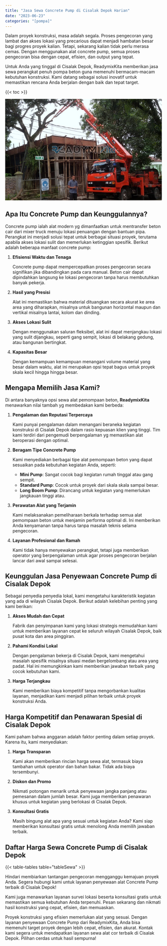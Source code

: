 ```yaml
---
title: "Jasa Sewa Concrete Pump di Cisalak Depok Harian"
date: "2023-06-23"
categories: "[pompa]"
---
```


Dalam proyek konstruksi, masa adalah segala. Proses pengecoran yang lambat dan akses lokasi yang precarious dapat menjadi hambatan besar bagi progres proyek kalian. Tetapi, sekarang kalian tidak perlu merasa cemas. Dengan menggunakan alat concrete pump, semua proses pengecoran bisa dengan cepat, efisien, dan output yang tepat.

Untuk Anda yang tinggal di Cisalak Depok, ReadymixKita memberikan jasa sewa perangkat penuh pompa beton guna memenuhi bermacam-macam kebutuhan konstruksi. Kami datang sebagai solusi inovatif untuk memastikan rencana Anda berjalan dengan baik dan tepat target.

{{< toc >}}

![Jasa Sewa Concrete Pump di Cisalak Depok Harian](/images/pompa/sewa-pompa-17.jpg)

## Apa Itu Concrete Pump dan Keunggulannya?

Concrete pump ialah alat modern yg dimanfaatkan untuk mentransfer beton cair dari mixer truck menuju lokasi penuangan dengan bantuan pipa. Perangkat ini menjadi solusi tepat untuk berbagai situasi proyek, terutama apabila akses lokasi sulit dan memerlukan ketinggian spesifik. Berikut adalah beberapa manfaat concrete pump:

1. **Efisiensi Waktu dan Tenaga**

   Concrete pump dapat mempercepatkan proses pengecoran secara signifikan jika dibandingkan pada cara manual. Beton cair dapat dipindahkan langsung ke lokasi pengecoran tanpa harus membutuhkan banyak pekerja.

2. **Hasil yang Presisi**

   Alat ini memastikan bahwa material dituangkan secara akurat ke area area yang diharapkan, misalnya untuk bangunan horizontal maupun dan vertikal misalnya lantai, kolom dan dinding.

3. **Akses Lokasi Sulit**

   Dengan menggunakan saluran fleksibel, alat ini dapat menjangkau lokasi yang sulit dijangkau, seperti gang sempit, lokasi di belakang gedung, atau bangunan bertingkat.

4. **Kapasitas Besar**

   Dengan kemampuan kemampuan menangani volume material yang besar dalam waktu, alat ini merupakan opsi tepat bagus untuk proyek skala kecil hingga hingga besar.

## Mengapa Memilih Jasa Kami?

Di antara banyaknya opsi sewa alat pemompaan beton, **ReadymixKita** menawarkan nilai tambah yg membedakan kami berbeda:

1. **Pengalaman dan Reputasi Terpercaya**

   Kami punyai pengalaman dalam menangani beraneka kegiatan konstruksi di Cisalak Depok dalam rasio kepuasan klien yang tinggi. Tim kami terdiri dari pengemudi berpengalaman yg memastikan alat beroperasi dengan optimal.

2. **Beragam Tipe Concrete Pump**

   Kami menyediakan berbagai tipe alat pemompaan beton yang dapat sesuaikan pada kebutuhan kegiatan Anda, seperti:
   - **Mini Pump**: Sangat cocok bagi kegiatan rumah tinggal atau gang sempit.
   - **Standard Pump**: Cocok untuk proyek dari skala skala sampai besar.
   - **Long Boom Pump**: Dirancang untuk kegiatan yang memerlukan jangkauan tinggi atau.

3. **Perawatan Alat yang Terjamin**

   Kami melaksanakan pemeliharaan berkala terhadap semua alat pemompaan beton untuk menjamin performa optimal di. Ini memberikan Anda kenyamanan tanpa harus tanpa masalah teknis selama pengecoran.

4. **Layanan Profesional dan Ramah**

   Kami tidak hanya menyewakan perangkat, tetapi juga memberikan operator yang berpengalaman untuk agar proses pengecoran berjalan lancar dari awal sampai selesai.

## Keunggulan Jasa Penyewaan Concrete Pump di Cisalak Depok

Sebagai penyedia penyedia lokal, kami mengetahui karakteristik kegiatan yang ada di wilayah Cisalak Depok. Berikut adalah kelebihan penting yang kami berikan:

1. **Akses Mudah dan Cepat**

   Fabrik dan penyimpanan kami yang lokasi strategis memudahkan kami untuk memberikan layanan cepat ke seluruh wilayah Cisalak Depok, baik pusat kota dan area pinggiran.

2. **Pahami Kondisi Lokal**

   Dengan pengalaman bekerja di Cisalak Depok, kami mengetahui masalah spesifik misalnya situasi medan bergelombang atau area yang padat. Hal ini memungkinkan kami memberikan jawaban terbaik yang cocok kebutuhan kami.

3. **Harga Terjangkau**

   Kami memberikan biaya kompetitif tanpa mengorbankan kualitas layanan, menjadikan kami menjadi pilihan terbaik untuk proyek konstruksi Anda.

## Harga Kompetitif dan Penawaran Spesial di Cisalak Depok

Kami paham bahwa anggaran adalah faktor penting dalam setiap proyek. Karena itu, kami menyediakan:

1. **Harga Transparan**

   Kami akan memberikan rincian harga sewa alat, termasuk biaya tambahan untuk operator dan bahan bakar. Tidak ada biaya tersembunyi.

2. **Diskon dan Promo**

   Nikmati potongan menarik untuk penyewaan jangka panjang atau pemesanan dalam jumlah besar. Kami juga memberikan penawaran khusus untuk kegiatan yang berlokasi di Cisalak Depok.

3. **Konsultasi Gratis**

   Masih bingung alat apa yang sesuai untuk kegiatan Anda? Kami siap memberikan konsultasi gratis untuk menolong Anda memilih jawaban terbaik.

## Daftar Harga Sewa Concrete Pump di Cisalak Depok

{{< table-tables table="tableSewa" >}}

Hindari membiarkan tantangan pengecoran mengganggu kemajuan proyek Anda. Segera hubungi kami untuk layanan penyewaan alat Concrete Pump terbaik di Cisalak Depok!

Kami juga menawarkan layanan survei lokasi beserta konsultasi gratis untuk memastikan semua kebutuhan Anda terpenuhi. Pesan sekarang dan nikmati hasil konstruksi yang cepat, efisien, dan memuaskan.

Proyek konstruksi yang efisien memerlukan alat yang sesuai. Dengan layanan penyewaan Concrete Pump dari ReadymixKita, Anda bisa memenuhi target proyek dengan lebih cepat, efisien, dan akurat. Kontak kami segera untuk mendapatkan layanan sewa alat cor terbaik di Cisalak Depok. Pilihan cerdas untuk hasil sempurna!